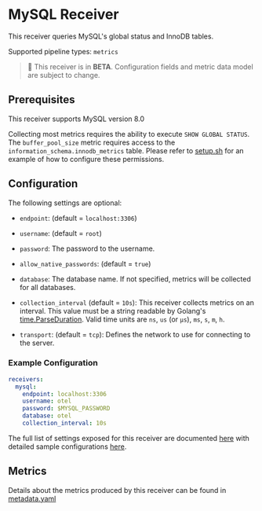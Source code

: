 # MySQL Receiver

This receiver queries MySQL's global status and InnoDB tables.

Supported pipeline types: `metrics`

> :construction: This receiver is in **BETA**. Configuration fields and metric data model are subject to change.

## Prerequisites

This receiver supports MySQL version 8.0

Collecting most metrics requires the ability to execute `SHOW GLOBAL STATUS`. The `buffer_pool_size` metric requires access to the `information_schema.innodb_metrics` table. Please refer to [setup.sh](./testdata/integration/scripts/setup.sh) for an example of how to configure these permissions. 

## Configuration


The following settings are optional:
- `endpoint`: (default = `localhost:3306`)
- `username`: (default = `root`)
- `password`: The password to the username.
- `allow_native_passwords`: (default = `true`)
- `database`: The database name. If not specified, metrics will be collected for all databases.

- `collection_interval` (default = `10s`): This receiver collects metrics on an interval. This value must be a string readable by Golang's [time.ParseDuration](https://pkg.go.dev/time#ParseDuration). Valid time units are `ns`, `us` (or `µs`), `ms`, `s`, `m`, `h`.

- `transport`: (default = `tcp`): Defines the network to use for connecting to the server.

### Example Configuration

```yaml
receivers:
  mysql:
    endpoint: localhost:3306
    username: otel
    password: $MYSQL_PASSWORD
    database: otel
    collection_interval: 10s
```

The full list of settings exposed for this receiver are documented [here](./config.go) with detailed sample configurations [here](./testdata/config.yaml).

## Metrics

Details about the metrics produced by this receiver can be found in [metadata.yaml](./metadata.yaml)
